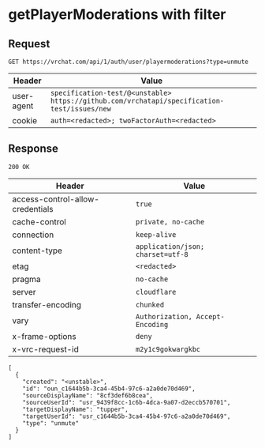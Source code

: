 # getPlayerModerations with filter

## Request
`GET https://vrchat.com/api/1/auth/user/playermoderations?type=unmute`

| Header | Value |
| ------ | ----- |
| user-agent | `specification-test/@<unstable> https://github.com/vrchatapi/specification-test/issues/new` |
| cookie | `auth=<redacted>; twoFactorAuth=<redacted>` |


## Response
`200 OK`

| Header | Value |
| ------ | ----- |
| access-control-allow-credentials | `true` |
| cache-control | `private, no-cache` |
| connection | `keep-alive` |
| content-type | `application/json; charset=utf-8` |
| etag | `<redacted>` |
| pragma | `no-cache` |
| server | `cloudflare` |
| transfer-encoding | `chunked` |
| vary | `Authorization, Accept-Encoding` |
| x-frame-options | `deny` |
| x-vrc-request-id | `m2y1c9gokwargkbc` |

```jsonc
[
  {
    "created": "<unstable>",
    "id": "oun_c1644b5b-3ca4-45b4-97c6-a2a0de70d469",
    "sourceDisplayName": "8cf3def6b8cea",
    "sourceUserId": "usr_9439f8cc-1c6b-4dca-9a07-d2eccb570701",
    "targetDisplayName": "tupper",
    "targetUserId": "usr_c1644b5b-3ca4-45b4-97c6-a2a0de70d469",
    "type": "unmute"
  }
]
```
